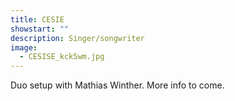 ```yaml
---
title: CESIE
showstart: ""
description: Singer/songwriter
image:
  - CESISE_kck5wm.jpg
---
```

Duo setup with Mathias Winther. More info to come.